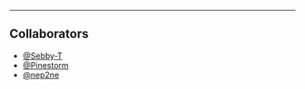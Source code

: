 ---

## Collaborators

- [@Sebby-T](https://github.com/Sebby-T)
- [@Pinestorm](https://github.com/Pinestorm)
- [@nep2ne](https://github.com/nep2ne)
